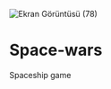 ![Ekran Görüntüsü (78)](https://user-images.githubusercontent.com/91139120/175238200-2e77d79c-f311-4e3d-9af8-7e8aa76753d4.png)
# Space-wars
 Spaceship game
